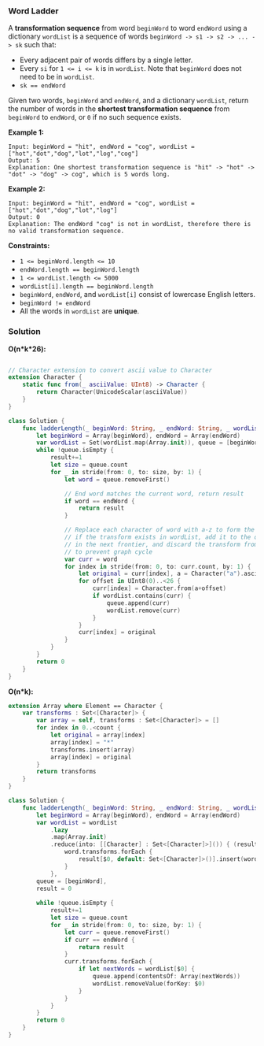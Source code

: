 
### Word Ladder

A __transformation sequence__ from word `beginWord` to word `endWord` using a dictionary `wordList` is a sequence of words `beginWord -> s1 -> s2 -> ... -> sk` such that:
* Every adjacent pair of words differs by a single letter.
* Every `si` for `1 <= i <= k` is in `wordList`. Note that `beginWord` does not need to be in `wordList`.
* `sk == endWord`

Given two words, `beginWord` and `endWord`, and a dictionary `wordList`, return the number of words in the __shortest transformation sequence__ from `beginWord` to `endWord`, or `0` if no such sequence exists.

__Example 1:__
```
Input: beginWord = "hit", endWord = "cog", wordList = ["hot","dot","dog","lot","log","cog"]
Output: 5
Explanation: One shortest transformation sequence is "hit" -> "hot" -> "dot" -> "dog" -> cog", which is 5 words long.
```
__Example 2:__
```
Input: beginWord = "hit", endWord = "cog", wordList = ["hot","dot","dog","lot","log"]
Output: 0
Explanation: The endWord "cog" is not in wordList, therefore there is no valid transformation sequence.
```

__Constraints:__
* `1 <= beginWord.length <= 10`
* `endWord.length == beginWord.length`
* `1 <= wordList.length <= 5000`
* `wordList[i].length == beginWord.length`
* `beginWord`, `endWord`, and `wordList[i]` consist of lowercase English letters.
* `beginWord != endWord`
* All the words in `wordList` are __unique__.

### Solution
__O(n\*k\*26):__
```Swift

// Character extension to convert ascii value to Character
extension Character {
    static func from(_ asciiValue: UInt8) -> Character {
        return Character(UnicodeScalar(asciiValue))
    }
}

class Solution {
    func ladderLength(_ beginWord: String, _ endWord: String, _ wordList: [String]) -> Int {
        let beginWord = Array(beginWord), endWord = Array(endWord)
        var wordList = Set(wordList.map(Array.init)), queue = [beginWord], result = 0
        while !queue.isEmpty {
            result+=1
            let size = queue.count
            for _ in stride(from: 0, to: size, by: 1) {
                let word = queue.removeFirst()

                // End word matches the current word, return result
                if word == endWord {
                    return result
                }

                // Replace each character of word with a-z to form the next transform,
                // if the transform exists in wordList, add it to the queue for processing
                // in the next frontier, and discard the transform from wordList (aka, mark as visited)
                // to prevent graph cycle
                var curr = word
                for index in stride(from: 0, to: curr.count, by: 1) {
                    let original = curr[index], a = Character("a").asciiValue!
                    for offset in UInt8(0)..<26 {
                        curr[index] = Character.from(a+offset)
                        if wordList.contains(curr) {
                            queue.append(curr)
                            wordList.remove(curr)
                        }
                    }
                    curr[index] = original
                }
            }
        }
        return 0
    }
}
```
__O(n*k):__
```Swift
extension Array where Element == Character {
    var transforms : Set<[Character]> {
        var array = self, transforms : Set<[Character]> = []
        for index in 0..<count {
            let original = array[index]
            array[index] = "*"
            transforms.insert(array)
            array[index] = original
        }
        return transforms
    }
}

class Solution {
    func ladderLength(_ beginWord: String, _ endWord: String, _ wordList: [String]) -> Int {
        let beginWord = Array(beginWord), endWord = Array(endWord)
        var wordList = wordList
            .lazy
            .map(Array.init)
            .reduce(into: [[Character] : Set<[Character]>]()) { (result, word) in
                word.transforms.forEach {
                    result[$0, default: Set<[Character]>()].insert(word)
                }
            },
        queue = [beginWord],
        result = 0
        
        while !queue.isEmpty {
            result+=1
            let size = queue.count
            for _ in stride(from: 0, to: size, by: 1) {
                let curr = queue.removeFirst()
                if curr == endWord {
                    return result
                }
                curr.transforms.forEach {
                    if let nextWords = wordList[$0] {
                        queue.append(contentsOf: Array(nextWords))
                        wordList.removeValue(forKey: $0)
                    }
                }
            }
        }
        return 0
    }
}
```